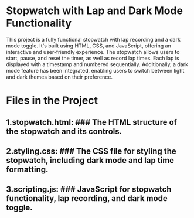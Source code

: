 # **Stopwatch with Lap and Dark Mode Functionality**<br>
This project is a fully functional stopwatch with lap recording and a dark mode toggle. It's built using HTML, CSS, and JavaScript, offering an interactive and user-friendly experience. The stopwatch allows users to start, pause, and reset the timer, as well as record lap times. Each lap is displayed with a timestamp and numbered sequentially. Additionally, a dark mode feature has been integrated, enabling users to switch between light and dark themes based on their preference.<br>

# **Files in the Project**<br>
## **1.stopwatch.html:** ### The HTML structure of the stopwatch and its controls.<br>
## **2.styling.css:** ### The CSS file for styling the stopwatch, including dark mode and lap time formatting.<br>
## **3.scripting.js:** ### JavaScript for stopwatch functionality, lap recording, and dark mode toggle.<br>
